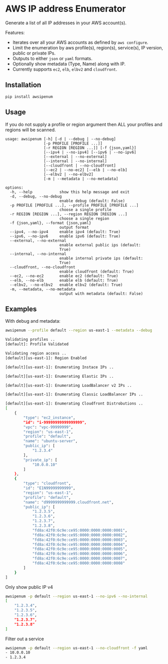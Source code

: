 # AWS IP address Enumerator

Generate a list of all IP addresses in your AWS account(s).

Features:
* Iterates over all your AWS accounts as defined by `aws configure`.
* Limit the enumeration by aws profile(s), region(s), service(s), IP version, public or private IPs.
* Outputs to either `json` or `yaml` formats.
* Optionally show metadata (Type, Name) along with IP.
* Currently supports `ec2`, `elb`, `elbv2` and `cloudfront`.


## Installation
```
pip install awsipenum
```

## Usage
If you do not supply a profile or region argument then ALL your profiles and regions will be scanned.

```
usage: awsipenum [-h] [-d | --debug | --no-debug]
                 [-p PROFILE [PROFILE ...]]
                 [-r REGION [REGION ...]] [-f {json,yaml}]
                 [--ipv4 | --no-ipv4] [--ipv6 | --no-ipv6]
                 [--external | --no-external]
                 [--internal | --no-internal]
                 [--cloudfront | --no-cloudfront]
                 [--ec2 | --no-ec2] [--elb | --no-elb]
                 [--elbv2 | --no-elbv2]
                 [-m | --metadata | --no-metadata]

options:
  -h, --help            show this help message and exit
  -d, --debug, --no-debug
                        enable debug (default: False)
  -p PROFILE [PROFILE ...], --profile PROFILE [PROFILE ...]
                        choose a single profile
  -r REGION [REGION ...], --region REGION [REGION ...]
                        choose a single region
  -f {json,yaml}, --format {json,yaml}
                        output format
  --ipv4, --no-ipv4     enable ipv4 (default: True)
  --ipv6, --no-ipv6     enable ipv6 (default: True)
  --external, --no-external
                        enable external public ips (default:
                        True)
  --internal, --no-internal
                        enable internal private ips (default:
                        True)
  --cloudfront, --no-cloudfront
                        enable cloudfront (default: True)
  --ec2, --no-ec2       enable ec2 (default: True)
  --elb, --no-elb       enable elb (default: True)
  --elbv2, --no-elbv2   enable elbv2 (default: True)
  -m, --metadata, --no-metadata
                        output with metadata (default: False)
```

## Examples

With debug and metadata:

```bash
awsipenum --profile default --region us-east-1 --metadata --debug

Validating profiles ..
[default]: Profile Validated

Validating region access ..
[default][us-east-1]: Region Enabled

[default][us-east-1]: Enumerating Instace IPs ..

[default][us-east-1]: Enumerating Elastic IPs ..

[default][us-east-1]: Enumerating LoadBalancer v2 IPs ..

[default][us-east-1]: Enumerating Classic LoadBalancer IPs ..

[default][us-east-1]: Enumerating Cloudfront Distrobutions ..
[
    {
        "type": "ec2_instance",
        "id": "i-99999999999999999",
        "vpc": "vpc-99999999",
        "region": "us-east-1",
        "profile": "default",
        "name": "ubuntu-server",
        "public_ip": [
            "1.2.3.4"
        ],
        "private_ip": [
            "10.0.0.10"
        ]
    },
    {
        "type": "cloudfront",
        "id": "E1N99999999999",
        "region": "us-east-1",
        "profile": "default",
        "name": "d9999999999999.cloudfront.net",
        "public_ip": [
            "1.2.3.5",
            "1.2.3.6",
            "1.2.3.7",
            "1.2.3.8",
            "fd8a:42f0:6c9e:ce95:0000:0000:0000:0001",
            "fd8a:42f0:6c9e:ce95:0000:0000:0000:0002",
            "fd8a:42f0:6c9e:ce95:0000:0000:0000:0003",
            "fd8a:42f0:6c9e:ce95:0000:0000:0000:0004",
            "fd8a:42f0:6c9e:ce95:0000:0000:0000:0005",
            "fd8a:42f0:6c9e:ce95:0000:0000:0000:0006",
            "fd8a:42f0:6c9e:ce95:0000:0000:0000:0007",
            "fd8a:42f0:6c9e:ce95:0000:0000:0000:0008"
        ]
    }
]
```

Only show public IP v4
```bash
awsipenum -p default --region us-east-1 --no-ipv6 --no-internal
[
    "1.2.3.4",
    "1.2.3.5",
    "1.2.3.6",
    "1.2.3.7",
    "1.2.3.8"
]
```

Filter out a service
```bash
awsipenum -p default --region us-east-1 --no-cloudfront -f yaml
- 10.0.0.10
- 1.2.3.4
```
